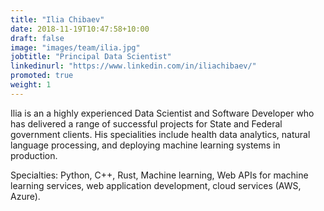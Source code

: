 ```yaml
---
title: "Ilia Chibaev"
date: 2018-11-19T10:47:58+10:00
draft: false
image: "images/team/ilia.jpg"
jobtitle: "Principal Data Scientist"
linkedinurl: "https://www.linkedin.com/in/iliachibaev/"
promoted: true
weight: 1
---
```


Ilia is an a highly experienced Data Scientist and Software Developer who has delivered a range of successful projects for State and Federal government clients. His specialities include health data analytics, natural language processing, and deploying machine learning systems in production.

Specialties: Python, C++, Rust, Machine learning, Web APIs for machine learning services, web application development, cloud services (AWS, Azure).
